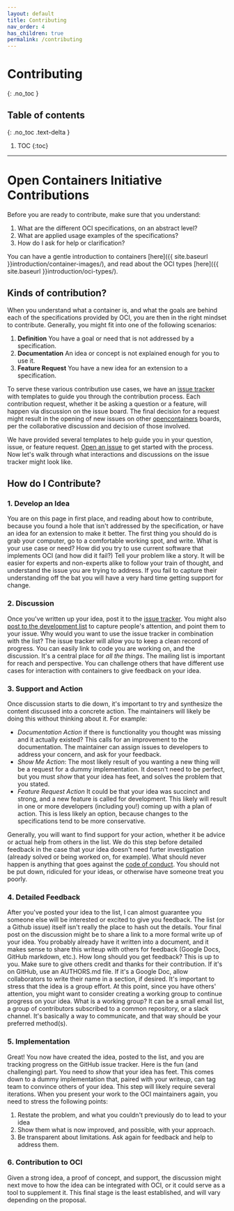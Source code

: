 ```yaml
---
layout: default
title: Contributing
nav_order: 4
has_children: true
permalink: /contributing
---
```


# Contributing
{: .no_toc }

## Table of contents
{: .no_toc .text-delta }

1. TOC
{:toc}

---

# Open Containers Initiative Contributions

Before you are ready to contribute, make sure that you understand:

 1. What are the different OCI specifications, on an abstract level?
 2. What are applied usage examples of the specifications?
 3. How do I ask for help or clarification? 

You can have a gentle introduction to containers [here]({{ site.baseurl }}introduction/container-images/), and 
read about the OCI types [here]({{ site.baseurl }}introduction/oci-types/). 

## Kinds of contribution?

When you understand what a container is, and what the goals are behind each of the specifications 
provided by OCI, you are then in the right mindset to contribute. Generally, you might fit into one of the following scenarios:

 1. **Definition** You have a goal or need that is not addressed by a specification.
 2. **Documentation** An idea or concept is not explained enough for you to use it.
 3. **Feature Request** You have a new idea for an extension to a specification.

To serve these various contribution use cases, we have an [issue tracker](https://www.github.com/vsoch/oci-contribution/issues) with templates to guide you through the contribution process.
Each contribution request, whether it be asking a question or a feature, will happen via
discussion on the issue board. The final decision for a request might result in the opening of new
issues on other [opencontainers](https://www.github.com/opencontainers) boards, per the
collaborative discussion and decision of those involved. 

We have provided several templates to help guide you in your question, issue, or feature request. [Open an issue](https://www.github.com/vsoch/oci-contribution/issues) to get started with the process.
Now let's walk through what interactions and discussions on the issue tracker might look like.

## How do I Contribute?

### 1. Develop an Idea

You are on this page in first place, and reading about how to contribute, because you found a hole that isn't addressed by the specification, or have an idea for an extension to make it better. The first thing you should do is grab your computer, go to a comfortable working spot, and write. What is your use case or need? How did you try to use current software that implements OCI (and how did it fail?) Tell your problem like a story. It will be easier for experts and non-experts alike to follow your train of thought, and understand the issue you are trying to address. If you fail to capture their understanding off the bat you will have a very hard time getting support for change.

### 2. Discussion

Once you've written up your idea, post it to the [issue tracker](https://www.github.com/vsoch/oci-contribution/issues). You might also [post to the development list](https://groups.google.com/a/opencontainers.org/forum/#!forum/dev) to capture people's attention, and point them to your issue.  Why would you want to use the issue tracker in combination with the list? The issue tracker will allow you to keep a clean record of progress. You can easily link to code you are working on, and the discussion. It's a central place for *all the things*.
The mailing list is important for reach and perspective. You can challenge others
that have different use cases for interaction with containers to give feedback on your idea.

### 3. Support and Action

Once discussion starts to die down, it's important to try and synthesize the content discussed into a concrete action. The maintainers will likely be doing this without thinking about it. For example: 

 - *Documentation Action* if there is functionality you thought was missing and it actually existed? This calls for an improvement to the documentation. The maintainer can assign issues to developers to address your concern, and ask for your feedback.
 - *Show Me Action*: The most likely result of you wanting a new thing will be a request for a dummy implementation. It doesn't need to be perfect, but you must *show* that your idea has feet, and solves the problem that you stated. 
 - *Feature Request Action* It could be that your idea was succinct and strong, and a new feature is called for development. This likely will result in one or more developers (including you!) coming up with a plan of action. This is less likely an option, because changes to the specifications tend to be more conservative.

Generally, you will want to find support for your action, whether it be advice or actual help from others in the list. We do this step before detailed feedback in the case that your idea doesn't need furter investigation (already solved or being worked on, for example). What should never happen is anything that goes against the [code of conduct](https://github.com/opencontainers/org/blob/master/code-of-conduct.md). You should not be put down, ridiculed for your ideas, or otherwise have someone treat you poorly.

### 4. Detailed Feedback

After you've posted your idea to the list, I can almost guarantee you someone else will be interested or
excited to give you feedback. The list (or a Github issue) itself isn't really the place to hash out the details.
Your final post on the discussion might be to share a link to a more formal write up of your idea. You
probably already have it written into a document, and it makes sense
to share this writeup with others for feedback (Google Docs, GitHub markdown, etc.). How long should you 
get feedback? This is up to you. Make sure to give others credit and thanks for their contribution. If it's
on GitHub, use an AUTHORS.md file. If it's a Google Doc, allow collaborators to write their name in a section,
if desired. It's important to stress that the idea is a group effort. At this point, since you have others'
attention, you might want to consider creating a working group to continue progress on your idea.
What is a working group? It can be a small email list, a group of contributors subscribed to a common
repository, or a slack channel. It's basically a way to communicate, and that way should be your preferred method(s).

### 5. Implementation

Great! You now have created the idea, posted to the list, and you are tracking progress on the GitHub issue tracker. Here is the fun (and challenging) part. You need to *show* that your idea has feet. This comes
down to a dummy implementation that, paired with your writeup, can tag team to convince others of your idea.
This step will likely require several iterations. When you present your work to the OCI maintainers again, you need to stress the following points:

 1. Restate the problem, and what you couldn't previously do to lead to your idea
 2. Show them what is now improved, and possible, with your approach.
 3. Be transparent about limitations. Ask again for feedback and help to address them.

### 6. Contribution to OCI

Given a strong idea, a proof of concept, and support, the discussion might next move to
how the idea can be integrated with OCI, or it could serve as a tool to supplement it.
This final stage is the least established, and will vary depending on the proposal.
